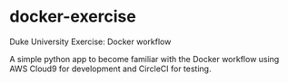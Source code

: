 # docker-exercise
Duke University Exercise: Docker workflow

A simple python app to become familiar with the Docker workflow using AWS Cloud9 for development and CircleCI for testing.
